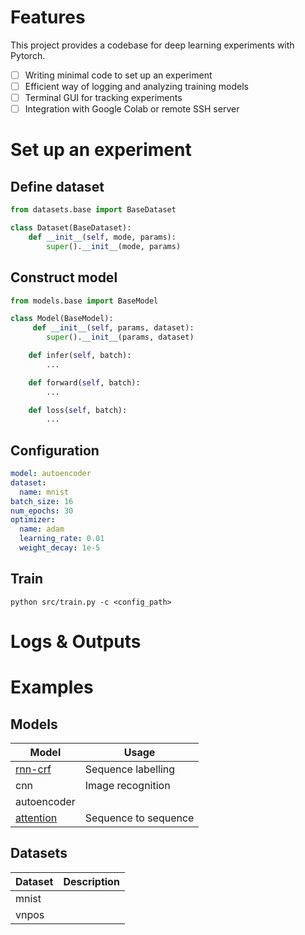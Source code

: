 # Features

This project provides a codebase for deep learning experiments with Pytorch.

- [ ] Writing minimal code to set up an experiment
- [ ] Efficient way of logging and analyzing training models
- [ ] Terminal GUI for tracking experiments
- [ ] Integration with Google Colab or remote SSH server

# Set up an experiment

## Define dataset

```python
from datasets.base import BaseDataset

class Dataset(BaseDataset):
    def __init__(self, mode, params):
        super().__init__(mode, params)
```

## Construct model

```python
from models.base import BaseModel

class Model(BaseModel):
     def __init__(self, params, dataset):
        super().__init__(params, dataset)

    def infer(self, batch):
        ...

    def forward(self, batch):
        ...

    def loss(self, batch):
        ...
```

## Configuration

```yaml
model: autoencoder
dataset:
  name: mnist
batch_size: 16
num_epochs: 30
optimizer:
  name: adam
  learning_rate: 0.01
  weight_decay: 1e-5
```

## Train

```
python src/train.py -c <config_path>
```

# Logs & Outputs

# Examples

## Models

|Model|Usage|
|------|-----|
| [rnn-crf](docs/models/rnn-crf.md) | Sequence labelling |
| cnn | Image recognition |
| autoencoder |  |
| [attention](docs/models/attention.md) | Sequence to sequence |


## Datasets

|Dataset|Description|
|------|-----|
| mnist | |
| vnpos | |
